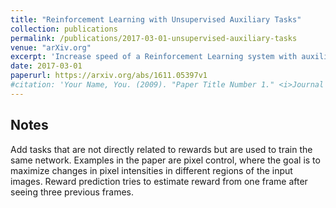```yaml
---
title: "Reinforcement Learning with Unsupervised Auxiliary Tasks"
collection: publications
permalink: /publications/2017-03-01-unsupervised-auxiliary-tasks
venue: "arXiv.org"
excerpt: 'Increase speed of a Reinforcement Learning system with auxiliary task.'
date: 2017-03-01
paperurl: https://arxiv.org/abs/1611.05397v1
#citation: 'Your Name, You. (2009). "Paper Title Number 1." <i>Journal 1</i>. 1(1).'
---
```


## Notes

Add tasks that are not directly related to rewards but are used to train the same network. Examples in the paper are pixel control, where the goal is to maximize changes in pixel intensities in different regions of the input images. Reward prediction tries to estimate reward from one frame after seeing three previous frames.

